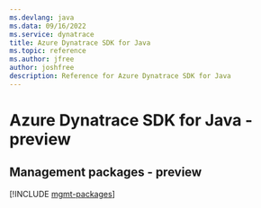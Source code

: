 ```yaml
---
ms.devlang: java
ms.data: 09/16/2022
ms.service: dynatrace
title: Azure Dynatrace SDK for Java
ms.topic: reference
ms.author: jfree
author: joshfree
description: Reference for Azure Dynatrace SDK for Java
---
```

# Azure Dynatrace SDK for Java - preview

## Management packages - preview
[!INCLUDE [mgmt-packages](dynatrace-mgmt-index.md)]